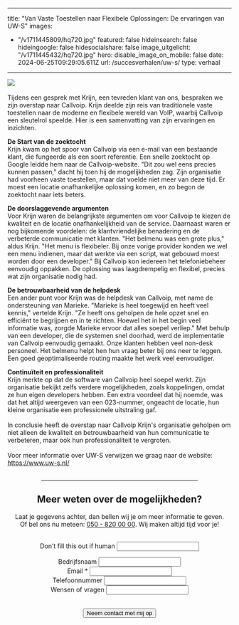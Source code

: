  ---
title: "Van Vaste Toestellen naar Flexibele Oplossingen: De ervaringen van UW-S"
images:
- "/v1711445809/hq720.jpg"
featured: false
hideinsearch: false
hideingoogle: false
hidesocialshare: false
image_uitgelicht: "/v1711445432/hq720.jpg"
hero:
  disable_image_on_mobile: false
date: 2024-06-25T09:29:05.611Z
url: /succesverhalen/uw-s/
type: verhaal

---
<img src="https://res.cloudinary.com/callvoip/image/upload/v1711445809/hq720.jpg"><br><br>
Tijdens een gesprek met Krijn, een tevreden klant van ons, bespraken we zijn overstap naar Callvoip. Krijn deelde zijn reis van traditionele vaste toestellen naar de moderne en flexibele wereld van VoIP, waarbij Callvoip een sleutelrol speelde. Hier is een samenvatting van zijn ervaringen en inzichten.

<strong>De Start van de zoektocht</strong><br>
Krijn kwam op het spoor van Callvoip via een e-mail van een bestaande klant, die fungeerde als een soort referentie. Een snelle zoektocht op Google leidde hem naar de Callvoip-website. "Dit zou wel eens precies kunnen passen," dacht hij toen hij de mogelijkheden zag. Zijn organisatie had voorheen vaste toestellen, maar dat voelde niet meer van deze tijd. Er moest een locatie onafhankelijke oplossing komen, en zo begon de zoektocht naar iets beters.

<strong>De doorslaggevende argumenten</strong><br>
Voor Krijn waren de belangrijkste argumenten om voor Callvoip te kiezen de kwaliteit en de locatie onafhankelijkheid van de service. Daarnaast waren er nog bijkomende voordelen: de klantvriendelijke benadering en de verbeterde communicatie met klanten. "Het belmenu was een grote plus," aldus Krijn. "Het menu is flexibeler. Bij onze vorige provider konden we wel een menu indienen, maar dat werkte via een script, wat gebouwd moest worden door een developer." Bij Callvoip kon iedereen het telefoniebeheer eenvoudig oppakken. De oplossing was laagdrempelig en flexibel, precies wat zijn organisatie nodig had.

<strong>De betrouwbaarheid van de helpdesk</strong><br>
Een ander punt voor Krijn was de helpdesk van Callvoip, met name de ondersteuning van Marieke. "Marieke is heel toegewijd en heeft veel kennis," vertelde Krijn. "Ze heeft ons geholpen de hele opzet snel en efficiënt te begrijpen en in te richten. Hoewel het in het begin veel informatie was, zorgde Marieke ervoor dat alles soepel verliep." Met behulp van een developer, die de systemen snel doorhad, werd de implementatie van Callvoip eenvoudig gemaakt. Onze klanten hebben veel non-desk personeel. Het belmenu helpt hen hun vraag beter bij ons neer te leggen. Een goed geoptimaliseerde routing maakte het werk veel eenvoudiger.

<strong>Continuïteit en professionaliteit</strong><br>
Krijn merkte op dat de software van Callvoip heel soepel werkt. Zijn organisatie bekijkt zelfs verdere mogelijkheden, zoals koppelingen, omdat ze hun eigen developers hebben. Een extra voordeel dat hij noemde, was dat het altijd weergeven van een 023-nummer, ongeacht de locatie, hun kleine organisatie een professionele uitstraling gaf.
<br><br>
In conclusie heeft de overstap naar Callvoip Krijn's organisatie geholpen om niet alleen de kwaliteit en betrouwbaarheid van hun communicatie te verbeteren, maar ook hun professionaliteit te vergroten.
<br><br>
Voor meer informatie over UW-S verwijzen we graag naar de website: https://www.uw-s.nl/
<br><br>
<center><hr width="70%"><h2>Meer weten over de mogelijkheden?</h2>
Laat je gegevens achter, dan bellen wij je om meer informatie te geven.<br>Of bel ons nu meteen: <a href="tel:+31508200000">050 - 820
  00 00</a>. Wij maken altijd tijd voor je!
      <br><br><div>
          <form class="mb-6" name="epheerlen-verhaal" action="/bedank/tour/" accept-charset="UTF-8" method="POST" data-netlify="true">
              <input type="hidden" name="form-name" value="epheerlen-verhaal" />
              <p class="hidden"> <label>Don’t fill this out if human <input name="bot-field"> </label> </p>
              <p> <input type="hidden" id="formlayout" name="formlayout" value="d-948a1897e5e645e5b41ed33ccdd3d8bb"
                      class="hidden"> </p>
              <p> <input type="hidden" id="formto" name="formto" value="offerte" class="hidden"> </p>
              <div class="layout-split">
                  <div class="mb-4"> <label for="bedrijfsnaam" class="block">Bedrijfsnaam</label> <input type="text"
                          id="bedrijfsnaam" name="bedrijfsnaam" class="w-full border border-grey-light bg-white px-3 py-2 text-base">
                  </div>
                  <div class="mb-4"> <label for="email" class="block">Email <span class="text-red">*</span></label> <input
                          type="email" id="email" name="email"
                          class="w-full border border-grey-light bg-white px-3 py-2 text-base" required=""> </div>
              </div>
              <div class="layout-split">
                  <div class="mb-4"> <label for="telefoonnummer" class="block">Telefoonnummer</label> <input type="text"
                          id="telefoonnummer" name="telefoonnummer"
                          class="w-full border border-grey-light bg-white px-3 py-2 text-base"> </div>
                  <div class="mb-4"> <label for="terugbelmoment" class="block">Wensen of vragen</label> <input type="text"
                          id="wensenvragen" name="wensenvragen"
                          class="w-full border border-grey-light bg-white px-3 py-2 text-base"> </div>
              </div>
              <br>
              <p> <button type="submit" class="button">Neem contact met mij op</button> </p>
          </form>
      </div>
  </div></center>
